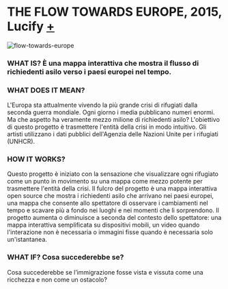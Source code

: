 # THE FLOW TOWARDS EUROPE, 2015, Lucify [+](https://dublin.sciencegallery.com/trauma-exhibits/the-flow-towards-europe)
![flow-towards-europe](https://user-images.githubusercontent.com/79698027/122647304-e884a600-d123-11eb-82e1-0a65d8128b27.png)

### WHAT IS?   È una mappa interattiva che mostra il flusso di richiedenti asilo verso i paesi europei nel tempo.

### WHAT DOES IT MEAN?    
L'Europa sta attualmente vivendo la più grande crisi di rifugiati dalla seconda guerra mondiale. Ogni giorno i media pubblicano numeri enormi. Ma che aspetto ha veramente mezzo milione di richiedenti asilo? L'obiettivo di questo progetto è trasmettere l'entità della crisi in modo intuitivo. Gli artisti utilizzano i dati pubblici dell'Agenzia delle Nazioni Unite per i rifugiati (UNHCR).

### HOW IT WORKS?  
Questo progetto è iniziato con la sensazione che visualizzare ogni rifugiato come un punto in movimento su una mappa come mezzo potente per trasmettere l'entità della crisi.
 Il fulcro del progetto è una mappa interattiva open source che mostra i richiedenti asilo che arrivano nei paesi europei, una mappa che consente allo spettatore di osservare i cambiamenti nel tempo e scavare più a fondo nei luoghi e nei momenti che li sorprendono. Il progetto aumenta o diminuisce a seconda del contesto dello spettatore: una mappa interattiva semplificata su dispositivi mobili, un video quando l'interazione non è necessaria o immagini fisse quando è necessaria solo un'istantanea.

### WHAT IF?  Cosa succederebbe se?
Cosa succederebbe se l’immigrazione fosse vista e vissuta come una ricchezza e non come un ostacolo?
